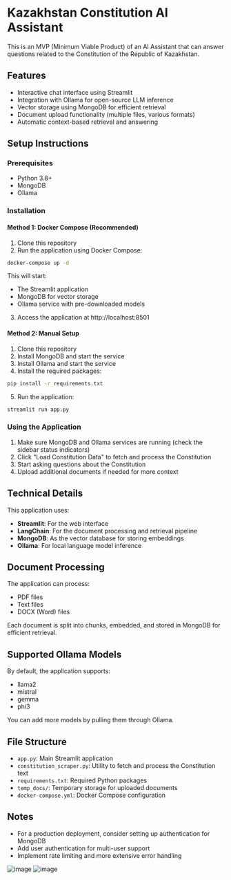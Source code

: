 # Kazakhstan Constitution AI Assistant

This is an MVP (Minimum Viable Product) of an AI Assistant that can answer questions related to the Constitution of the Republic of Kazakhstan.

## Features

- Interactive chat interface using Streamlit
- Integration with Ollama for open-source LLM inference
- Vector storage using MongoDB for efficient retrieval
- Document upload functionality (multiple files, various formats)
- Automatic context-based retrieval and answering

## Setup Instructions

### Prerequisites

- Python 3.8+
- MongoDB
- Ollama

### Installation

#### Method 1: Docker Compose (Recommended)

1. Clone this repository
2. Run the application using Docker Compose:

```bash
docker-compose up -d
```

This will start:
- The Streamlit application
- MongoDB for vector storage
- Ollama service with pre-downloaded models

3. Access the application at http://localhost:8501

#### Method 2: Manual Setup

1. Clone this repository
2. Install MongoDB and start the service
3. Install Ollama and start the service
4. Install the required packages:

```bash
pip install -r requirements.txt
```

5. Run the application:

```bash
streamlit run app.py
```

### Using the Application

1. Make sure MongoDB and Ollama services are running (check the sidebar status indicators)
2. Click "Load Constitution Data" to fetch and process the Constitution
3. Start asking questions about the Constitution
4. Upload additional documents if needed for more context

## Technical Details

This application uses:

- **Streamlit**: For the web interface
- **LangChain**: For the document processing and retrieval pipeline
- **MongoDB**: As the vector database for storing embeddings
- **Ollama**: For local language model inference

## Document Processing

The application can process:
- PDF files
- Text files
- DOCX (Word) files

Each document is split into chunks, embedded, and stored in MongoDB for efficient retrieval.

## Supported Ollama Models

By default, the application supports:
- llama2
- mistral
- gemma
- phi3

You can add more models by pulling them through Ollama.

## File Structure

- `app.py`: Main Streamlit application
- `constitution_scraper.py`: Utility to fetch and process the Constitution text
- `requirements.txt`: Required Python packages
- `temp_docs/`: Temporary storage for uploaded documents
- `docker-compose.yml`: Docker Compose configuration

## Notes

- For a production deployment, consider setting up authentication for MongoDB
- Add user authentication for multi-user support
- Implement rate limiting and more extensive error handling


![image](https://github.com/user-attachments/assets/055f51a2-d305-4f06-a993-8b153e0604c8)
![image](https://github.com/user-attachments/assets/0d0b32db-525b-4b5f-84de-610c1eb7919c)

